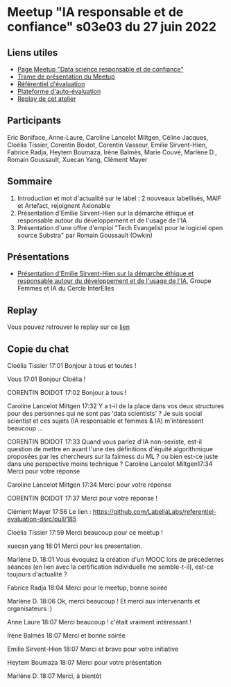 # Meetup "IA responsable et de confiance" s03e03 du 27 juin 2022

## Liens utiles

- [Page Meetup "Data science responsable et de confiance"](https://www.meetup.com/fr-FR/data-science-responsable-et-de-confiance/)
- [Trame de présentation du Meetup](https://docs.google.com/presentation/d/10-MdhbnXQ4u6U2ZmPtdlIR3_Dg8FYZ43ruZlaYU7JHk/edit?usp=sharing)
- [Référentiel d'évaluation](https://github.com/LabeliaLabs/referentiel-evaluation-dsrc)
- [Plateforme d'auto-évaluation](https://assessment.labelia.org/)
- [Replay de cet atelier](www.labelia.org/fr/blog/replay-meetup-data-science-responsable-et-de-confiance-saison-3-pisode-3)

## Participants

Eric Boniface, Anne-Laure, Caroline Lancelot Miltgen, Céline Jacques, Cloélia Tissier, Corentin Boidot, Corentin Vasseur, Emilie Sirvent-Hien, Fabrice Radja, Heytem Boumaza, Irène Balmès, Marie Couvé, Marlène D., Romain Goussault, Xuecan Yang, Clément Mayer

## Sommaire

1. Introduction et mot d'actualité sur le label : 2 nouveaux labellisés, MAIF et Artefact, rejoignent Axionable
1. Présentation d'Emilie Sirvent-Hien sur la démarche éthique et responsable autour du développement et de l'usage de l'IA
1. Présentation d'une offre d'emploi "Tech Evangelist pour le logiciel open source Substra" par Romain Goussault (Owkin)

## Présentations

- [Présentation d'Emilie Sirvent-Hien sur la démarche éthique et responsable autour du développement et de l'usage de l'IA](https://drive.google.com/file/d/1A6ieX4DXZziZfkST4G3HT2Goc0J-DZF1/view?usp=sharing), Groupe Femmes et IA du Cercle InterElles

## Replay

Vous pouvez retrouver le replay sur ce [lien](www.labelia.org/fr/blog/replay-meetup-data-science-responsable-et-de-confiance-saison-3-pisode-3)

## Copie du chat

Cloélia Tissier
17:01
Bonjour à tous et toutes !

Vous
17:01
Bonjour Cloélia !

CORENTIN BOIDOT
17:02
Bonjour à tous !

Caroline Lancelot Miltgen
17:32
Y a t-il de la place dans vos deux structures pour des personnes qui ne sont pas 'data scientists' ? Je suis social scientist et ces sujets (IA responsable et femmes & IA) m'intéressent beaucoup ...

CORENTIN BOIDOT
17:33
Quand vous parlez d'IA non-sexiste, est-il question de mettre en avant l'une des définitions d'équité algorithmique proposées par les chercheurs sur la fairness du ML ? ou bien est-ce juste dans une perspective moins technique ?
Caroline Lancelot Miltgen17:34
Merci pour votre réponse

Caroline Lancelot Miltgen
17:34
Merci pour votre réponse

CORENTIN BOIDOT
17:37
Merci pour votre réponse !

Clément Mayer
17:56
Le lien : https://github.com/LabeliaLabs/referentiel-evaluation-dsrc/pull/185

Cloélia Tissier
17:59
Merci beaucoup pour ce meetup !

xuecan yang
18:01
Merci pour les presentation.

Marlène D.
18:01
Vous évoquiez la création d'un MOOC lors de précédentes séances (en lien avec la certification individuelle me semble-t-il), est-ce toujours d'actualité ?

Fabrice Radja
18:04
Merci pour le meetup, bonne soirée

Marlène D.
18:06
Ok, merci beaucoup !
Et merci aux intervenants et organisateurs :)

Anne Laure
18:07
Merci beaucoup ! c'était vraiment intéressant !

Irène Balmès
18:07
Merci et bonne soirée

Emilie Sirvent-Hien
18:07
Merci et bravo pour votre initiative

Heytem Boumaza
18:07
Merci pour votre présentation

Marlène D.
18:07
Merci, à bientôt
